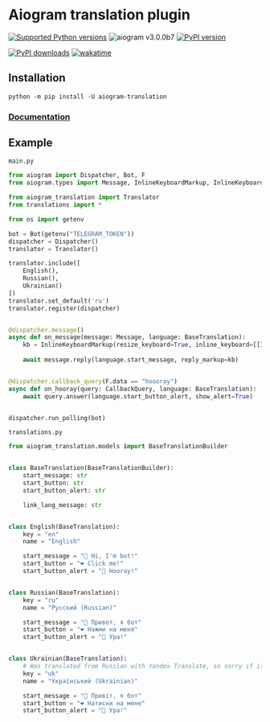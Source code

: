 # Aiogram translation plugin

[![Supported Python versions](https://img.shields.io/pypi/pyversions/aiogram-translation.svg?style=flat-square&logo=python&logoColor=FFE873)](https://pypi.org/project/aiogram-translation)
![aiogram v3.0.0b7](https://img.shields.io/badge/aiogram-v3.0.0b7+-green?style=flat-square&logo=telegram)
[![PyPI version](https://img.shields.io/pypi/v/aiogram-translation.svg?style=flat-square&logo=pypi&logoColor=FFE873)](https://pypi.org/project/aiogram-translation)

[![PyPI downloads](https://img.shields.io/pypi/dm/aiogram-translation.svg?style=flat-square)](https://pypi.org/project/aiogram-translation)
[![wakatime](https://wakatime.com/badge/github/barabum0/aiogram-translation.svg)](https://wakatime.com/badge/github/barabum0/aiogram-translation)

## Installation
```shell
python -m pip install -U aiogram-translation 
```


### [Documentation](https://github.com/barabum0/aiogram-translation/wiki)

## Example
`main.py` 
```python
from aiogram import Dispatcher, Bot, F
from aiogram.types import Message, InlineKeyboardMarkup, InlineKeyboardButton, CallbackQuery

from aiogram_translation import Translator
from translations import *

from os import getenv

bot = Bot(getenv("TELEGRAM_TOKEN"))
dispatcher = Dispatcher()
translator = Translator()

translator.include([
    English(),
    Russian(),
    Ukrainian()
])
translator.set_default('ru')
translator.register(dispatcher)


@dispatcher.message()
async def on_message(message: Message, language: BaseTranslation):
    kb = InlineKeyboardMarkup(resize_keyboard=True, inline_keyboard=[[InlineKeyboardButton(text=language.start_button,
                                                                                           callback_data="hoooray")]])
    await message.reply(language.start_message, reply_markup=kb)


@dispatcher.callback_query(F.data == "hoooray")
async def on_hooray(query: CallbackQuery, language: BaseTranslation):
    await query.answer(language.start_button_alert, show_alert=True)


dispatcher.run_polling(bot)
```



`translations.py`
```python
from aiogram_translation.models import BaseTranslationBuilder


class BaseTranslation(BaseTranslationBuilder):
    start_message: str
    start_button: str
    start_button_alert: str

    link_lang_message: str


class English(BaseTranslation):
    key = "en"
    name = "English"

    start_message = "👋 Hi, I'm bot!"
    start_button = "❤️ Click me!"
    start_button_alert = "🎉 Hooray!"


class Russian(BaseTranslation):
    key = "ru"
    name = "Русский (Russian)"

    start_message = "👋 Привет, я бот"
    start_button = "❤️ Нажми на меня"
    start_button_alert = "🎉 Ура!"


class Ukrainian(BaseTranslation):
    # Was translated from Russian with Yandex Translate, so sorry if it got wrong
    key = "uk"
    name = "Український (Ukrainian)"

    start_message = "👋 Привіт, я бот"
    start_button = "❤️ Натисни на мене"
    start_button_alert = "🎉 Ура!"
```